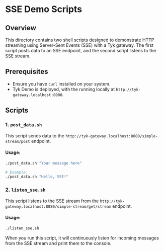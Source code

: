 # SSE Demo Scripts

## Overview
This directory contains two shell scripts designed to demonstrate HTTP streaming using Server-Sent Events (SSE) with a Tyk gateway. The first script posts data to an SSE endpoint, and the second script listens to the SSE stream.

## Prerequisites
- Ensure you have `curl` installed on your system.
- Tyk Demo is deployed, with the running locally at `http://tyk-gateway.localhost:8080`.

## Scripts

### 1. `post_data.sh`
This script sends data to the `http://tyk-gateway.localhost:8080/simple-stream/post` endpoint.

#### Usage:
```bash
./post_data.sh "Your message here"

# Example:
./post_data.sh "Hello, SSE!"
```

### 2. `listen_sse.sh`
This script listens to the SSE stream from the `http://tyk-gateway.localhost:8080/simple-stream/get/stream` endpoint.

#### Usage:
```bash
./listen_sse.sh
```

When you run this script, it will continuously listen for incoming messages from the SSE stream and print them to the console.